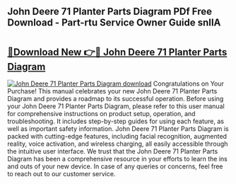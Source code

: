 ## John Deere 71 Planter Parts Diagram PDf Free Download - Part-rtu Service Owner Guide snIIA

# <h2><a href="http://dfmuihs.blite.top/?on=John+Deere+71+Planter+Parts+Diagram">🔗Download New 👉🔴 John Deere 71 Planter Parts Diagram</a></h2>

[![John Deere 71 Planter Parts Diagram download](https://i.imgur.com/lujVjoI.png)](http://dfmuihs.blite.top/?on=John+Deere+71+Planter+Parts+Diagram)
Congratulations on Your Purchase! This manual celebrates your new John Deere 71 Planter Parts Diagram and provides a roadmap to its successful operation. Before using your John Deere 71 Planter Parts Diagram, please refer to this user manual for comprehensive instructions on product setup, operation, and troubleshooting. It includes step-by-step guides for using each feature, as well as important safety information. John Deere 71 Planter Parts Diagram is packed with cutting-edge features, including facial recognition, augmented reality, voice activation, and wireless charging, all easily accessible through the intuitive user interface. We trust that the John Deere 71 Planter Parts Diagram has been a comprehensive resource in your efforts to learn the ins and outs of your new device. In case of any queries or concerns, feel free to reach out to our customer service.
